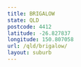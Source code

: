 ```yaml
---
title: BRIGALOW
state: QLD
postcode: 4412
latitude: -26.827837
longitude: 150.807058
url: /qld/brigalow/
layout: suburb
---
```

